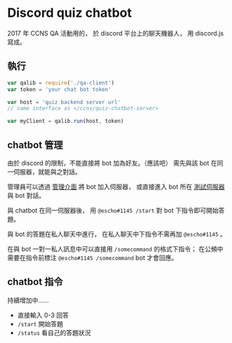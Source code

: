 # Discord quiz chatbot

2017 年 CCNS QA 活動用的，
於 discord 平台上的聊天機器人，
用 discord.js 寫成。

## 執行

```javascript
var qalib = require('./qa-client')
var token = 'your chat bot token'

var host = 'quiz backend server url'
// same interface as </ccns/quiz-chatbot-server>

var myClient = qalib.run(host, token)
```

## chatbot 管理
由於 discord 的限制，不能直接將 bot 加為好友。（應該吧）
需先與該 bot 在同一伺服器，就能與之對話。

管理員可以透過 [管理介面](https://discordapp.com/oauth2/authorize?client_id=353136048282271744&scope=bot)
將 bot 加入伺服器，
或直接進入 bot 所在 [測試伺服器](https://discord.gg/AdUbG5B)
與 bot 對話。

與 chatbot 在同一伺服器後，
用 `@escho#1145 /start` 對 bot 下指令即可開始答題。

與 bot 的答題在私人聊天中進行，
在私人聊天中下指令不需再加 `@escho#1145` 。

在與 bot 一對一私人訊息中可以直接用 `/somecommand` 的格式下指令；
在公頻中需要在指令前標注 `@escho#1145 /somecommand` bot 才會回應。

## chatbot 指令
持續增加中……

  - 直接輸入 0-3 回答
  - `/start` 開始答題
  - `/status` 看自己的答題狀況
